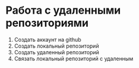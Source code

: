 # Работа с удаленными репозиториями

1. Создать аккаунт на github
2. Создать локальный репозиторий
3. Создать удаленный репозиторий
4. Связать локальный репозиторий с удаленным